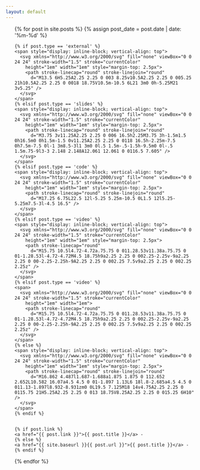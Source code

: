 ```yaml
---
layout: default
---
```


<ul class="posts">
  {% for post in site.posts %}
  {% assign post_date = post.date | date: '%m-%d' %}

  <p style="margin-top: 3px; margin-bottom: 3px;">

    {% if post.type == 'external' %}
    <span style="display: inline-block; vertical-align: top">
      <svg xmlns="http://www.w3.org/2000/svg" fill="none" viewBox="0 0 24 24" stroke-width="1.5" stroke="currentColor"
        height="1em" width="1em" style="margin-top: 2.5px">
        <path stroke-linecap="round" stroke-linejoin="round"
          d="M13.5 6H5.25A2.25 2.25 0 003 8.25v10.5A2.25 2.25 0 005.25 21h10.5A2.25 2.25 0 0018 18.75V10.5m-10.5 6L21 3m0 0h-5.25M21 3v5.25" />
      </svg>
    </span>
    {% elsif post.type == 'slides' %}
    <span style="display: inline-block; vertical-align: top">
      <svg xmlns="http://www.w3.org/2000/svg" fill="none" viewBox="0 0 24 24" stroke-width="1.5" stroke="currentColor"
        height="1em" width="1em" style="margin-top: 2.5px">
        <path stroke-linecap="round" stroke-linejoin="round"
          d="M3.75 3v11.25A2.25 2.25 0 006 16.5h2.25M3.75 3h-1.5m1.5 0h16.5m0 0h1.5m-1.5 0v11.25A2.25 2.25 0 0118 16.5h-2.25m-7.5 0h7.5m-7.5 0l-1 3m8.5-3l1 3m0 0l.5 1.5m-.5-1.5h-9.5m0 0l-.5 1.5m.75-9l3-3 2.148 2.148A12.061 12.061 0 0116.5 7.605" />
      </svg>
    </span>
    {% elsif post.type == 'code' %}
    <span style="display: inline-block; vertical-align: top">
      <svg xmlns="http://www.w3.org/2000/svg" fill="none" viewBox="0 0 24 24" stroke-width="1.5" stroke="currentColor"
        height="1em" width="1em" style="margin-top: 2.5px">
        <path stroke-linecap="round" stroke-linejoin="round"
          d="M17.25 6.75L22.5 12l-5.25 5.25m-10.5 0L1.5 12l5.25-5.25m7.5-3l-4.5 16.5" />
      </svg>
    </span>
    {% elsif post.type == 'video' %}
    <span style="display: inline-block; vertical-align: top">
      <svg xmlns="http://www.w3.org/2000/svg" fill="none" viewBox="0 0 24 24" stroke-width="1.5" stroke="currentColor"
        height="1em" width="1em" style="margin-top: 2.5px">
        <path stroke-linecap="round"
          d="M15.75 10.5l4.72-4.72a.75.75 0 011.28.53v11.38a.75.75 0 01-1.28.53l-4.72-4.72M4.5 18.75h9a2.25 2.25 0 002.25-2.25v-9a2.25 2.25 0 00-2.25-2.25h-9A2.25 2.25 0 002.25 7.5v9a2.25 2.25 0 002.25 2.25z" />
      </svg>
    </span>
    {% elsif post.type == 'video' %}
    <span>
      <svg xmlns="http://www.w3.org/2000/svg" fill="none" viewBox="0 0 24 24" stroke-width="1.5" stroke="currentColor"
        height="1em" width="1em">
        <path stroke-linecap="round"
          d="M15.75 10.5l4.72-4.72a.75.75 0 011.28.53v11.38a.75.75 0 01-1.28.53l-4.72-4.72M4.5 18.75h9a2.25 2.25 0 002.25-2.25v-9a2.25 2.25 0 00-2.25-2.25h-9A2.25 2.25 0 002.25 7.5v9a2.25 2.25 0 002.25 2.25z" />
      </svg>
    </span>
    {% else %}
    <span style="display: inline-block; vertical-align: top">
      <svg xmlns="http://www.w3.org/2000/svg" fill="none" viewBox="0 0 24 24" stroke-width="1.5" stroke="currentColor"
        height="1em" width="1em" style="margin-top: 2.5px">
        <path stroke-linecap="round" stroke-linejoin="round"
          d="M16.862 4.487l1.687-1.688a1.875 1.875 0 112.652 2.652L10.582 16.07a4.5 4.5 0 01-1.897 1.13L6 18l.8-2.685a4.5 4.5 0 011.13-1.897l8.932-8.931zm0 0L19.5 7.125M18 14v4.75A2.25 2.25 0 0115.75 21H5.25A2.25 2.25 0 013 18.75V8.25A2.25 2.25 0 015.25 6H10" />
      </svg>
    </span>
    {% endif %}


    {% if post.link %}
    <a href="{{ post.link }}">{{ post.title }}</a> -
    {% else %}
    <a href="{{ site.baseurl }}{{ post.url }}">{{ post.title }}</a> -
    {% endif %}

  </p>

  {% endfor %}

</ul>